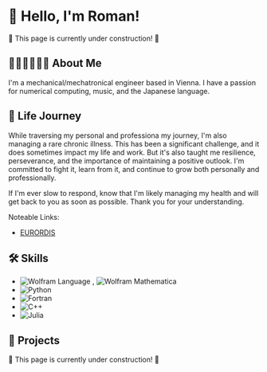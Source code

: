 

# 👋 Hello, I'm Roman!

:construction: This page is currently under construction! :construction:

## 👨🏻‍💻🎸🇯🇵 About Me 

I'm a mechanical/mechatronical engineer based in Vienna. I have a passion for numerical computing, music, and the Japanese language.


## 🌻 Life Journey

While traversing my personal and professiona my journey, I'm also managing a rare chronic illness. This has been a significant challenge, and it does sometimes impact my life and work. But it's also taught me resilience, perseverance, and the importance of maintaining a positive outlook. I'm committed to fight it, learn from it, and continue to grow both personally and professionally. 

If I'm ever slow to respond, know that I'm likely managing my health and will get back to you as soon as possible. Thank you for your understanding.

Noteable Links:

- [EURORDIS](https://www.eurordis.org)

## 🛠 Skills

- ![Wolfram Language](https://img.shields.io/badge/Wolfram%20Language-DD1100.svg?style=for-the-badge&logo=Wolfram-Language&logoColor=white) , ![Wolfram Mathematica](https://img.shields.io/badge/Wolfram%20Mathematica-DD1100.svg?style=for-the-badge&logo=Wolfram-Mathematica&logoColor=white) 
- ![Python](https://img.shields.io/badge/Python-3776AB.svg?style=for-the-badge&logo=Python&logoColor=white)
- ![Fortran](https://img.shields.io/badge/Fortran-734F96.svg?style=for-the-badge&logo=Fortran&logoColor=white)
- ![C++](https://img.shields.io/badge/c++-%2300599C.svg?style=for-the-badge&logo=c%2B%2B&logoColor=white)
- ![Julia](https://img.shields.io/badge/-Julia-9558B2?style=for-the-badge&logo=julia&logoColor=white)

## 🎨 Projects

:construction: This page is currently under construction! :construction:
<!--
- [Project 1](Link) - A brief description of Project 1.
- [Project 2](Link) - A brief description of Project 2.
-->



<!--
**romanWSgit/romanWSgit** is a ✨ _special_ ✨ repository because its `README.md` (this file) appears on your GitHub profile.

Here are some ideas to get you started:

- 🔭 I’m currently working on ...
- 🌱 I’m currently learning ...
- 👯 I’m looking to collaborate on ...
- 🤔 I’m looking for help with ...
- 💬 Ask me about ...
- 📫 How to reach me: ...
- 😄 Pronouns: ...
- ⚡ Fun fact: ...
-->
